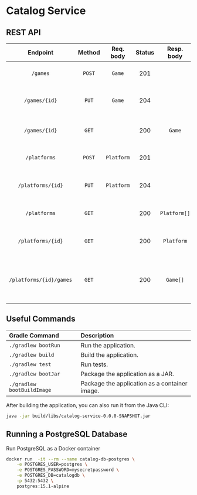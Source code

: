 # Catalog Service

## REST API

|        Endpoint	        | Method | Req. body  | Status |  Resp. body  | Description    		                                    |
|:-----------------------:|:------:|:----------:|:------:|:------------:|:-----------------------------------------------------|
|        `/games`         | `POST` |   `Game`   |  201   |              | Add a new game to the catalog                        |
|      `/games/{id}`      | `PUT`  |   `Game`   |  204   |              | Update the game with the given `{id}`                |
|      `/games/{id}`      | `GET`  |            |  200   |    `Game`    | Get the game with the given `{id}`                   |
|      `/platforms`       | `POST` | `Platform` |  201   |              | Add a new platform to the catalog                    |
|    `/platforms/{id}`    | `PUT`  | `Platform` |  204   |              | Update the platform with the given `{id}`            |
|      `/platforms`       | `GET`  |            |  200   | `Platform[]` | Get all platforms in the catalog                     |
|    `/platforms/{id}`    | `GET`  |            |  200   |  `Platform`  | Get the platform with the given `{id}`               |
| `/platforms/{id}/games` | `GET`  |            |  200   |   `Game[]`   | Get all games for the platform with the given `{id}` |

## Useful Commands

| Gradle Command	            | Description                                   |
|:---------------------------|:----------------------------------------------|
| `./gradlew bootRun`        | Run the application.                          |
| `./gradlew build`          | Build the application.                        |
| `./gradlew test`           | Run tests.                                    |
| `./gradlew bootJar`        | Package the application as a JAR.             |
| `./gradlew bootBuildImage` | Package the application as a container image. |

After building the application, you can also run it from the Java CLI:

```bash
java -jar build/libs/catalog-service-0.0.0-SNAPSHOT.jar
```

## Running a PostgreSQL Database

Run PostgreSQL as a Docker container

```bash
docker run  -it --rm --name catalog-db-postgres \
    -e POSTGRES_USER=postgres \
    -e POSTGRES_PASSWORD=mysecretpassword \
    -e POSTGRES_DB=catalogdb \
    -p 5432:5432 \
    postgres:15.1-alpine
```

